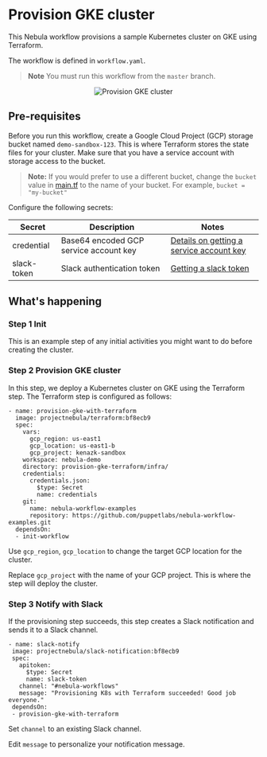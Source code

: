 # Provision GKE cluster 

This Nebula workflow provisions a sample Kubernetes cluster on GKE using Terraform. 

The workflow is defined in `workflow.yaml`.

> **Note** You must run this workflow from the `master` branch.

<p align="center"><img src="../../media/provision-k8s-cluster.png" alt="Provision GKE cluster"></p>

## Pre-requisites

Before you run this workflow, create a Google Cloud
Project (GCP) storage bucket named `demo-sandbox-123`. This is where Terraform
stores the state files for your cluster. Make sure that you have a
service account with storage access to the bucket.

> **Note:** If you would prefer to use a different bucket, change the
> `bucket` value in [main.tf](https://github.com/puppetlabs/nebula-workflow-examples/blob/master/example-workflows/provision-gke-terraform/infra/main.tf) to the name of your bucket. For example, `bucket = "my-bucket"`

Configure the following secrets:

| Secret        | Description   | Notes   | 
| ------------- | ------------- | ------- |
| credential    | Base64 encoded GCP service account key | [Details on getting a service account key](https://cloud.google.com/iam/docs/creating-managing-service-account-keys) |
| slack-token   | Slack authentication token | [Getting a slack token](https://get.slack.help/hc/en-us/articles/215770388-Create-and-regenerate-API-tokens) | 

## What's happening

### Step 1 Init
This is an example step of any initial activities you might want to do before creating the cluster.

### Step 2 Provision GKE cluster
In this step, we deploy a Kubernetes cluster on GKE using the Terraform step. The Terraform step is configured as follows: 
```
- name: provision-gke-with-terraform
  image: projectnebula/terraform:bf8ecb9
  spec:
    vars:
      gcp_region: us-east1
      gcp_location: us-east1-b
      gcp_project: kenazk-sandbox
    workspace: nebula-demo
    directory: provision-gke-terraform/infra/
    credentials:
      credentials.json:
        $type: Secret
        name: credentials
    git:
      name: nebula-workflow-examples
      repository: https://github.com/puppetlabs/nebula-workflow-examples.git
  dependsOn:
  - init-workflow
```

Use `gcp_region`, `gcp_location` to change the target GCP location for the cluster.

Replace `gcp_project` with the name of your GCP project. This is where the
  step will deploy the cluster.
 
 ### Step 3 Notify with Slack
 If the provisioning step succeeds, this step creates a Slack notification and
 sends it to a Slack channel.

 ```
- name: slack-notify
  image: projectnebula/slack-notification:bf8ecb9
  spec:
    apitoken:
      $type: Secret
      name: slack-token
    channel: "#nebula-workflows"
    message: "Provisioning K8s with Terraform succeeded! Good job everyone."
  dependsOn:
  - provision-gke-with-terraform
  ```

Set `channel` to an existing Slack channel.

Edit `message` to personalize your notification message.
